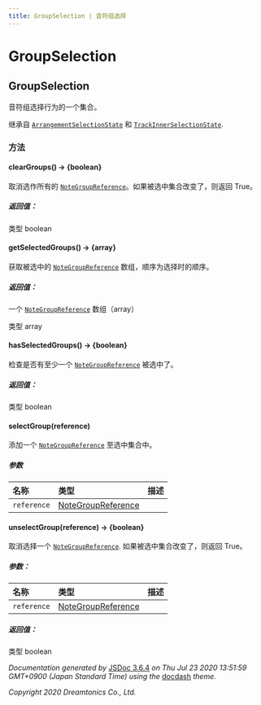 ```yaml
---
title: GroupSelection | 音符组选择
---
```

# GroupSelection

## GroupSelection

音符组选择行为的一个集合。

继承自 [`ArrangementSelectionState`](https://resource.dreamtonics.com/scripting/ArrangementSelectionState.html) 和 [`TrackInnerSelectionState`](https://resource.dreamtonics.com/scripting/TrackInnerSelectionState.html).

### 方法

#### clearGroups() → {boolean}

取消选作所有的 [`NoteGroupReference`](https://resource.dreamtonics.com/scripting/NoteGroupReference.html)。如果被选中集合改变了，则返回 True。

##### 返回值：

类型	boolean

#### getSelectedGroups() → {array}

获取被选中的 [`NoteGroupReference`](https://resource.dreamtonics.com/scripting/NoteGroupReference.html) 数组，顺序为选择时的顺序。

##### 返回值：

一个 [`NoteGroupReference`](https://resource.dreamtonics.com/scripting/NoteGroupReference.html) 数组（array）

类型	array

#### hasSelectedGroups() → {boolean}

检查是否有至少一个 [`NoteGroupReference`](https://resource.dreamtonics.com/scripting/NoteGroupReference.html) 被选中了。

##### 返回值：

类型	boolean

#### selectGroup(reference)

添加一个 [`NoteGroupReference`](https://resource.dreamtonics.com/scripting/NoteGroupReference.html) 至选中集合中。

##### 参数

| 名称        | 类型                                                         | 描述 |
| :---------- | :----------------------------------------------------------- | :--- |
| `reference` | [NoteGroupReference](https://resource.dreamtonics.com/scripting/NoteGroupReference.html) |      |

#### unselectGroup(reference) → {boolean}

取消选择一个 [`NoteGroupReference`](https://resource.dreamtonics.com/scripting/NoteGroupReference.html). 如果被选中集合改变了，则返回 True。

##### 参数：

| 名称        | 类型                                                         | 描述 |
| :---------- | :----------------------------------------------------------- | :--- |
| `reference` | [NoteGroupReference](https://resource.dreamtonics.com/scripting/NoteGroupReference.html) |      |

##### 返回值：

类型	boolean

*Documentation generated by* [JSDoc 3.6.4](https://github.com/jsdoc3/jsdoc) *on Thu Jul 23 2020 13:51:59 GMT+0900 (Japan Standard Time) using the* [docdash](https://github.com/clenemt/docdash) *theme.*

*Copyright 2020 Dreamtonics Co., Ltd.*